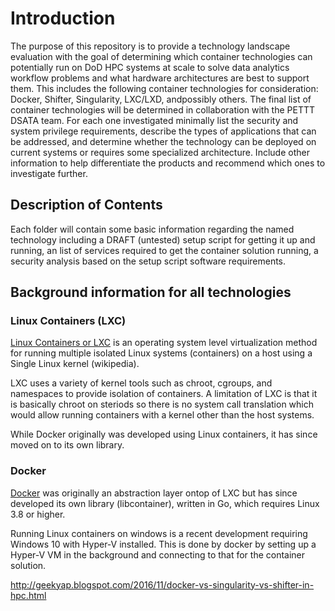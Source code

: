 # Introduction
The purpose of this repository is to provide a technology landscape evaluation with the goal of determining which container technologies can potentially run on DoD HPC systems at scale to solve data analytics workflow problems and what hardware architectures are best to support them. This includes the following container technologies for consideration: Docker, Shifter, Singularity, LXC/LXD, andpossibly others. The final list of container technologies will be determined in collaboration with the PETTT DSATA team. For each one investigated minimally list the security and system privilege requirements, describe the types of applications that can be addressed, and determine whether the technology can be deployed on current systems or requires some specialized architecture. Include other information to help differentiate the products and recommend which ones to investigate further.

## Description of Contents
Each folder will contain some basic information regarding the named technology including a DRAFT (untested) setup script for getting it up and running, an list of services required to get the container solution running, a security analysis based on the setup script software requirements.

## Background information for all technologies
### Linux Containers (LXC)
[Linux Containers or LXC](https://en.wikipedia.org/wiki/LXC) is an operating system level virtualization method for running multiple isolated Linux systems (containers) on a host using a Single Linux kernel (wikipedia).

LXC uses a variety of kernel tools such as chroot, cgroups, and namespaces to provide isolation of containers.  A limitation of LXC is that it is basically chroot on steriods so there is no system call translation which would allow running containers with a kernel other than the host systems.

While Docker originally was developed using Linux containers, it has since moved on to its own library.

### Docker
[Docker](https://en.wikipedia.org/wiki/Docker_(software)) was originally an abstraction layer ontop of LXC but has since developed its own library (libcontainer), written in Go, which requires Linux 3.8 or higher.

Running Linux containers on windows is a recent development requiring Windows 10 with Hyper-V installed.  This is done by docker by setting up a Hyper-V VM in the background and connecting to that for the container solution.

http://geekyap.blogspot.com/2016/11/docker-vs-singularity-vs-shifter-in-hpc.html
